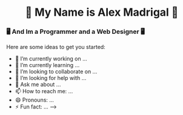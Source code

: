 # <h1 align="center"> 👾 My Name is Alex Madrigal 👾 </h1>
### 🖥️ And Im a Programmer and a Web Designer 🖥️
 Here are some ideas to get you started: 

- 🔭 I’m currently working on ...
- 🌱 I’m currently learning ...
- 👯 I’m looking to collaborate on ...
- 🤔 I’m looking for help with ...
- 💬 Ask me about ...
- 📫 How to reach me: ...
- 😄 Pronouns: ...
- ⚡ Fun fact: ...
-->
